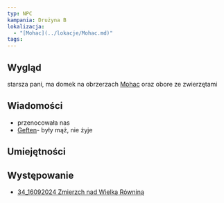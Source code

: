 ```yaml
---
typ: NPC
kampania: Drużyna B
lokalizacja:
  - "[Mohac](../lokacje/Mohac.md)"
tags: 
---
```


## Wygląd
starsza pani, ma domek na obrzerzach [Mohac](../lokacje/Mohac.md) oraz obore ze zwierzętami

## Wiadomości
- przenocowała nas 
- [Geften](./Geften.md)- były mąż, nie żyje

## Umiejętności

## Występowanie
- [34_16092024 Zmierzch nad Wielką Równiną](../sesje/34_16092024%20Zmierzch%20nad%20Wielk%C4%85%20R%C3%B3wnin%C4%85.md)





